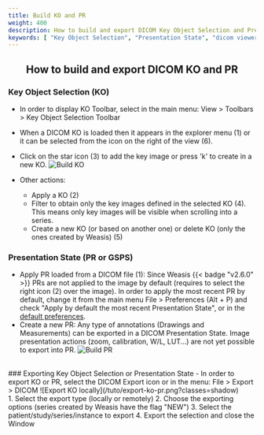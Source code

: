 ```yaml
---
title: Build KO and PR
weight: 400
description: How to build and export DICOM Key Object Selection and Presentation State (GSPS)
keywords: [ "Key Object Selection", "Presentation State", "dicom viewer", "free dicom viewer", "open source dicom viewer", "weasis dicom viewer",  "multi-platform dicom viewer", "dicom", "pacs", "pacs viewer" ]
---
```


## <center>How to build and export DICOM KO and PR</center>

### Key Object Selection (KO)

- In order to display KO Toolbar, select in the main menu: View > Toolbars > Key Object Selection Toolbar
- When a DICOM KO is loaded then it appears in the explorer menu (1) or it can be selected from the icon on the right of the view (6).
- Click on the star icon (3) to add the key image or press 'k' to create in a new KO.
  ![Build KO](/tuto/ko-actions.jpg?classes=shadow&width=700px)
- Other actions:
 
  - Apply a KO (2)
  - Filter to obtain only the key images defined in the selected KO (4). This means only key images will be visible when scrolling into a series.
  - Create a new KO (or based on another one) or delete KO (only the ones created by Weasis) (5)


### Presentation State (PR or GSPS)
- Apply PR loaded from a DICOM file (1): Since Weasis {{< badge "v2.6.0" >}} PRs are not applied to the image by default (requires to select the right icon (2) over the image). In order to apply the most recent PR by default, change it from the main menu File > Preferences (Alt + P) and check "Apply by default the most recent Presentation State", or in the [default preferences](../../basics/customize/preferences/).
- Create a new PR: Any type of annotations (Drawings and Measurements) can be exported in a DICOM Presentation State. Image presentation actions (zoom, calibration, W/L, LUT...) are not yet possible to export into PR.
  ![Build PR](/tuto/pr-actions.jpg?classes=shadow&width=700px)
<br>
### Exporting Key Object Selection or Presentation State
- In order to export KO or PR, select the DICOM Export icon or in the menu: File > Export > DICOM
 ![Export KO locally](/tuto/export-ko-pr.png?classes=shadow)
<br>
1. Select the export type (locally or remotely)
2. Choose the exporting options (series created by Weasis have the flag "NEW")
3. Select the patient/study/series/instance to export
4. Export the selection and close the Window

